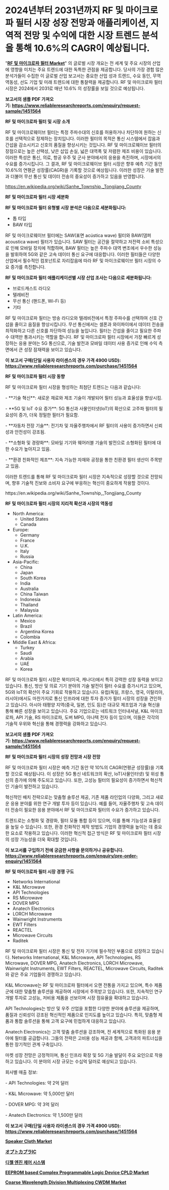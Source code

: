 <p><h1>2024년부터 2031년까지 RF 및 마이크로파 필터 시장 성장 전망과 애플리케이션, 지역적 전망 및 수익에 대한 시장 트렌드 분석을 통해 10.6%의 CAGR이 예상됩니다.</h1></p><p>"<strong><a href="https://www.reliableresearchreports.com/rf-and-microwave-filter-r1451564?utm_campaign=105&utm_medium=7&utm_source=Github&utm_content=ia&utm_term=27102024&utm_id=rf-and-microwave-filter">RF 및 마이크로파 필터 Market</a></strong>" 의 글로벌 시장 개요는 전 세계 및 주요 시장의 산업에 영향을 미치는 주요 트렌드에 대한 독특한 관점을 제공합니다. 당사의 가장 경험 많은 분석가들이 수집한 이 글로벌 산업 보고서는 중요한 산업 성과 트렌드, 수요 동인, 무역 역동성, 선도 기업 및 미래 트렌드에 대한 통찰력을 제공합니다. RF 및 마이크로파 필터 시장은 2024에서 2031로 매년 10.6% 의 성장률을 보일 것으로 예상됩니다.</p>
<p><strong>보고서의 샘플 PDF 가져오기:&nbsp;<a href="https://www.reliableresearchreports.com/enquiry/request-sample/1451564?utm_campaign=105&utm_medium=7&utm_source=Github&utm_content=ia&utm_term=27102024&utm_id=rf-and-microwave-filter">https://www.reliableresearchreports.com/enquiry/request-sample/1451564</a></strong></p>
<p><strong>RF 및 마이크로파 필터 및 시장 소개</strong></p>
<p><p>RF 및 마이크로웨이브 필터는 특정 주파수대의 신호를 허용하거나 차단하여 원하는 신호를 선택적으로 정제하는 장치입니다. 이러한 필터의 목적은 통신 시스템에서 잡음과 간섭을 감소시키고 신호의 품질을 향상시키는 것입니다. RF 및 마이크로웨이브 필터의 장점으로는 높은 선택성, 낮은 삽입 손실, 넓은 대역폭 및 저렴한 제조 비용이 있습니다. 이러한 특성은 통신, 의료, 항공 우주 및 군사 분야에서의 응용을 촉진하며, 시장에서의 수요를 증가시킵니다. 그 결과, RF 및 마이크로웨이브 필터 시장은 향후 예측 기간 동안 10.6%의 연평균 성장률(CAGR)을 기록할 것으로 예상됩니다. 이러한 성장은 기술 발전과 더불어 무선 통신 및 데이터 전송의 중요성이 증가하고 있음을 반영합니다.</p></p>
<p><a href="https://en.wikipedia.org/wiki/Sanhe_Township,_Tongjiang_County?utm_campaign=105&utm_medium=7&utm_source=Github&utm_content=ia&utm_term=27102024&utm_id=rf-and-microwave-filter">https://en.wikipedia.org/wiki/Sanhe_Township,_Tongjiang_County</a></p>
<p><strong>RF 및 마이크로파 필터 시장 세분화</strong></p>
<p><strong>RF 및 마이크로파 필터 유형별 시장 분석은 다음으로 세분화됩니다:</strong></p>
<p><ul><li>톱 타입</li><li>BAW 타입</li></ul></p>
<p><p>RF 및 마이크로웨이브 필터에는 SAW(표면 acústica wave) 필터와 BAW(댐퍼 acoustica wave) 필터가 있습니다. SAW 필터는 공간을 절약하고 저전력 소비 특성으로 인해 모바일 장치에 적합하며, BAW 필터는 높은 주파수 대역 변조에서 우수한 성능을 발휘하여 5G와 같은 고속 데이터 통신 요구에 대응합니다. 이러한 필터들은 다양한 산업에서 필수적인 컴포넌트로 자리잡음에 따라 RF 및 마이크로웨이브 필터 시장의 수요 증가를 촉진합니다.</p></p>
<p><strong>RF 및 마이크로파 필터 애플리케이션별 시장 산업 조사는 다음으로 세분화됩니다:</strong></p>
<p><ul><li>브로드캐스트 라디오</li><li>텔레비전</li><li>무선 통신 (핸드폰, Wi-Fi 등)</li><li>기타</li></ul></p>
<p><p>RF 및 마이크로파 필터는 방송 라디오와 텔레비전에서 특정 주파수를 선택하여 신호 간섭을 줄이고 음질을 향상시킵니다. 무선 통신에서는 셀폰과 와이파이에서 데이터 전송을 최적화하고 다른 신호를 차단하여 성능을 높입니다. 필터는 간섭을 줄이고 필요한 주파수 대역만 통과시키는 역할을 합니다. RF 및 마이크로파 필터 시장에서 가장 빠르게 성장하는 응용 분야는 5G 통신으로, 기술 발전과 모바일 데이터 사용 증가로 인해 수익 측면에서 큰 성장 잠재력을 보이고 있습니다.</p></p>
<p><strong>이 보고서 구매(단일 사용자 라이센스의 경우 가격 4900 USD): <a href="https://www.reliableresearchreports.com/purchase/1451564?utm_campaign=105&utm_medium=7&utm_source=Github&utm_content=ia&utm_term=27102024&utm_id=rf-and-microwave-filter">https://www.reliableresearchreports.com/purchase/1451564</a></strong></p>
<p><strong>RF 및 마이크로파 필터 시장 동향</strong></p>
<p><p>RF 및 마이크로파 필터 시장을 형성하는 최첨단 트렌드는 다음과 같습니다:</p><p>- **기술 혁신**: 새로운 재료와 제조 기술이 개발되어 필터 성능과 효율성을 향상시킴.</p><p>- **5G 및 IoT 수요 증가**: 5G 통신과 사물인터넷(IoT)의 확산으로 고주파 필터의 필요성이 증가, 더욱 정밀한 필터가 필요함.</p><p>- **자동차 전장 기술**: 전기차 및 자율주행차에서 RF 필터의 사용이 증가하면서 신뢰성과 안전성이 강조됨.</p><p>- **소형화 및 경량화**: 모바일 기기와 웨어러블 기술의 발전으로 소형화된 필터에 대한 수요가 높아지고 있음.</p><p>- **환경 친화적인 제조**: 지속 가능한 자재와 공정을 통한 친환경 필터 생산이 주목받고 있음.</p><p>이러한 트렌드를 통해 RF 및 마이크로파 필터 시장은 지속적으로 성장할 것으로 전망되며, 향후 기술적 진보와 소비자 요구에 부응하는 혁신이 중요하게 작용할 것이다.</p></p>
<p>https://en.wikipedia.org/wiki/Sanhe_Township,_Tongjiang_County</p>
<p><strong>RF 및 마이크로파 필터 시장의 지리적 확산과 시장의 역동성</strong></p>
<p><ul>
    <li>
        North America:
        <ul>
            <li>United States</li>
            <li>Canada</li>
        </ul>
    </li>
    <li>
        Europe:
        <ul>
            <li>Germany</li>
            <li>France</li>
            <li>U.K.</li>
            <li>Italy</li>
            <li>Russia</li>
        </ul>
    </li>
    <li>
        Asia-Pacific:
        <ul>
            <li>China</li>
            <li>Japan</li>
            <li>South Korea</li>
            <li>India</li>
            <li>Australia</li>
            <li>China Taiwan</li>
            <li>Indonesia</li>
            <li>Thailand</li>
            <li>Malaysia</li>
        </ul>
    </li>
    <li>
        Latin America:
        <ul>
            <li>Mexico</li>
            <li>Brazil</li>
            <li>Argentina Korea</li>
            <li>Colombia</li>
        </ul>
    </li>
    <li>
        Middle East & Africa:
        <ul>
            <li>Turkey</li>
            <li>Saudi</li>
            <li>Arabia</li>
            <li>UAE</li>
            <li>Korea</li>
        </ul>
    </li>
    </ul></p>
<p><p>RF 및 마이크로파 필터 시장은 북미(미국, 캐나다)에서 특히 강력한 성장 동력을 보이고 있습니다. 통신, 방산 및 의료 기기 분야의 기술 발전이 필터 수요를 증가시키고 있으며, 5G와 IoT의 확산이 주요 기회로 작용하고 있습니다. 유럽(독일, 프랑스, 영국, 이탈리아, 러시아)에서도 마찬가지로 통신 인프라에 대한 투자 증가가 필터 시장의 성장을 견인하고 있습니다. 아시아 태평양 지역(중국, 일본, 인도 등)은 대규모 제조업과 기술 혁신을 통해 빠른 성장을 보이고 있습니다. 주요 기업으로는 네트워크 인터내셔널, K&L 마이크로파, API 기술, RS 마이크로파, 도버 MPG, 아나텍 전자 등이 있으며, 이들은 각각의 기술적 우위와 혁신을 통해 경쟁력을 강화하고 있습니다.</p></p>
<p><strong>보고서의 샘플 PDF 가져오기:&nbsp;<a href="https://www.reliableresearchreports.com/enquiry/request-sample/1451564?utm_campaign=105&utm_medium=7&utm_source=Github&utm_content=ia&utm_term=27102024&utm_id=rf-and-microwave-filter">https://www.reliableresearchreports.com/enquiry/request-sample/1451564</a></strong></p>
<p><strong>RF 및 마이크로파 필터 시장의 성장 전망과 시장 전망</strong></p>
<p><p>RF 및 마이크로파 필터 시장은 예측 기간 동안 약 10%의 CAGR(연평균 성장률)을 기록할 것으로 예상됩니다. 이 성장은 5G 통신 네트워크의 확산, IoT(사물인터넷) 및 위성 통신의 증가에 의해 주도되고 있습니다. 또한, 고성능 필터의 필요성이 증가하면서 혁신적인 기술이 발전하고 있습니다. </p><p>혁신적인 배치 전략으로는 맞춤형 솔루션 제공, 기존 제품 라인업의 다양화, 그리고 새로운 응용 분야를 위한 연구 개발 투자 등이 있습니다. 예를 들어, 자율주행차 및 고속 데이터 전송이 필요한 응용 분야에서 RF 및 마이크로파 필터의 수요가 증가하고 있습니다. </p><p>트렌드로는 소형화 및 경량화, 필터 모듈 통합 등이 있으며, 이를 통해 기능성과 효율성을 높일 수 있습니다. 또한, 환경 친화적인 제작 방법도 기업의 경쟁력을 높이는 데 중요한 요소로 작용하고 있습니다. 이러한 혁신적 접근 방식은 RF 및 마이크로파 필터 시장의 성장 가능성을 더욱 확대할 것입니다.</p></p>
<p><strong>이 보고서를 구입하기 전에 궁금한 사항을 문의하거나 공유합니다. <a href="https://www.reliableresearchreports.com/enquiry/pre-order-enquiry/1451564?utm_campaign=105&utm_medium=7&utm_source=Github&utm_content=ia&utm_term=27102024&utm_id=rf-and-microwave-filter">https://www.reliableresearchreports.com/enquiry/pre-order-enquiry/1451564</a></strong></p>
<p><strong>RF 및 마이크로파 필터 시장 경쟁 구도</strong></p>
<p><ul><li>Networks International</li><li>K&L Microwave</li><li>API Technologies</li><li>RS Microwave</li><li>DOVER MPG</li><li>Anatech Electronics</li><li>LORCH Microwave</li><li>Wainwright Instruments</li><li>EWT Filters</li><li>REACTEL</li><li>Microwave Circuits</li><li>Raditek</li></ul></p>
<p><p>RF 및 마이크로파 필터 시장은 통신 및 전자 기기에 필수적인 부품으로 성장하고 있습니다. Networks International, K&L Microwave, API Technologies, RS Microwave, DOVER MPG, Anatech Electronics, LORCH Microwave, Wainwright Instruments, EWT Filters, REACTEL, Microwave Circuits, Raditek와 같은 주요 기업들이 경쟁하고 있습니다.</p><p>K&L Microwave는 RF 및 마이크로파 필터에서 오랜 전통을 가지고 있으며, 특수 제품 군에 대한 맞춤형 솔루션을 제공하여 시장에서 주목받고 있습니다. 또한, 지속적인 연구 개발 투자로 고성능, 저비용 제품을 선보이며 시장 점유율을 확대하고 있습니다.</p><p>API Technologies는 방산 및 우주 산업을 포함한 다양한 분야에 솔루션을 제공하며, 품질과 신뢰성이 강조된 혁신적인 제품으로 인지도를 높이고 있습니다. 특히, 맞춤형 제품과 통합 솔루션을 통해 고객 요구에 민첩하게 대응하고 있습니다.</p><p>Anatech Electronics는 고객 맞춤 솔루션을 강조하며, 전 세계적으로 특화된 응용 분야에 필터를 공급합니다. 그들의 전략은 고비용 성능 제공과 함께, 고객과의 파트너십을 통한 장기적인 관계 구축입니다.</p><p>마켓 성장 전망은 긍정적이며, 통신 인프라 확장 및 5G 기술 발달이 주요 요인으로 작용하고 있습니다. 이 분야의 시장 규모는 수십억 달러로 예상되고 있습니다.</p><p>회사별 매출 정보:</p><p>- API Technologies: 약 2억 달러</p><p>- K&L Microwave: 약 5,000만 달러</p><p>- DOVER MPG: 약 3억 달러</p><p>- Anatech Electronics: 약 1,500만 달러</p></p>
<p><strong>이 보고서 구매(단일 사용자 라이센스의 경우 가격 4900 USD): <a href="https://www.reliableresearchreports.com/purchase/1451564?utm_campaign=105&utm_medium=7&utm_source=Github&utm_content=ia&utm_term=27102024&utm_id=rf-and-microwave-filter">https://www.reliableresearchreports.com/purchase/1451564</a></strong></p>
<p><strong><p><a href="https://medium.com/@bonksbanticha/speaker-cloth-market-innovations-and-trends-a-comprehensive-study-2024-2031-4ad06ef3935e?postPublishedType=repub&utm_campaign=105&utm_medium=7&utm_source=Github&utm_content=ia&utm_term=27102024&utm_id=rf-and-microwave-filter">Speaker Cloth Market</a></p><p><a href="https://github.com/mohamedbakry57/Market-Research-Report-List-6/blob/main/515644120458.md?utm_campaign=105&utm_medium=7&utm_source=Github&utm_content=ia&utm_term=27102024&utm_id=rf-and-microwave-filter">オプトカプラIC</a></p><p><a href="https://github.com/laholand/Market-Research-Report-List-6/blob/main/835024620921.md?utm_campaign=105&utm_medium=7&utm_source=Github&utm_content=ia&utm_term=27102024&utm_id=rf-and-microwave-filter">디젤 엔진 제어 시스템</a></p><p><a href="https://github.com/JamesCox407/Market-Research-Report-List-1/blob/main/eeprom-based-complex-programmable-logic-device-cpld-market.md?utm_campaign=105&utm_medium=7&utm_source=Github&utm_content=ia&utm_term=27102024&utm_id=rf-and-microwave-filter">EEPROM based Complex Programmable Logic Device CPLD Market</a></p><p><a href="https://github.com/NasrinKhan99/Market-Research-Report-List-1/blob/main/coarse-wavelength-division-multiplexing-cwdm-market.md?utm_campaign=105&utm_medium=7&utm_source=Github&utm_content=ia&utm_term=27102024&utm_id=rf-and-microwave-filter">Coarse Wavelength Division Multiplexing CWDM Market</a></p></strong></p>
<p></p>